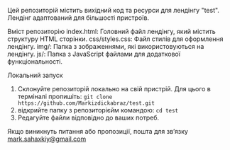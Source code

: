 Цей репозиторій містить вихідний код та ресурси для лендінгу "test". 
Лендінг адаптований для більшості пристроїв. 

Вміст репозиторію
index.html: Головний файл лендінгу, який містить структуру HTML сторінки.
css/styles.css: Файл стилів для оформлення лендінгу.
img/: Папка з зображеннями, які використовуються на лендінгу.
js/: Папка з JavaScript файлами для додаткової функціональності.

Локальний запуск

1. Склонуйте репозиторій  локально на свій пристрій. Для цього в терміналі пропишіть:
`git clone https://github.com/Markizdickabraz/test.git`
2. відкрийте папку з репозиторієйм командою:
`cd test`
3. Редагуйте файли відповідно до ваших потреб.

Якщо виникнуть питання або пропозиції, пошта для звʼязку mark.sahaxkiy@gmail.com